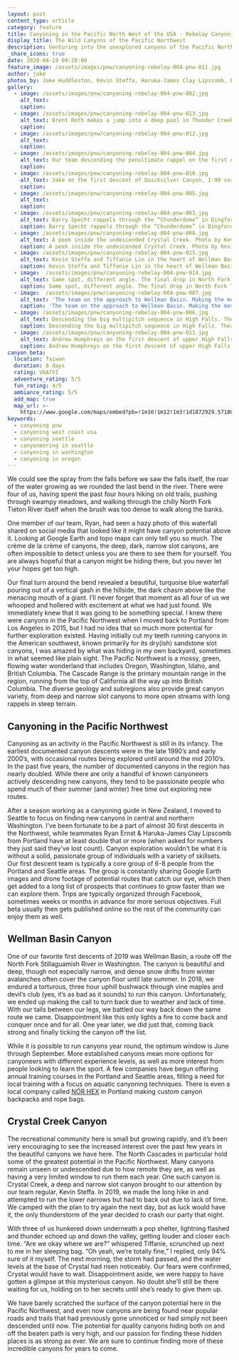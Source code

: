 ```yaml
---
layout: post
content_type: article
category: feature
title: Canyoning in the Pacific North West of the USA - Rebelay Canyoning
display_title: The Wild Canyons of the Pacific Northwest
description: Venturing into the unexplored canyons of the Pacific North West wilderness in the United States. 
_share_icons: true
date: 2020-04-19 09:20:00
feature_image: /assets/images/pnw/canyoning-rebelay-004-pnw-011.jpg
author: jake
photos_by: Jake Huddleston, Kevin Steffa, Haruka-James Clay Lipscomb, Brian Forrest
gallery:
  - image: /assets/images/pnw/canyoning-rebelay-004-pnw-002.jpg
    alt_text:
    caption:
  - image: /assets/images/pnw/canyoning-rebelay-004-pnw-013.jpg
    alt_text: Brent Roth makes a jump into a deep pool in Thunder Creek (aka “Thundercat”), North Cascades, Washington, first descent 2018. This is an all time favorite with many jumps, slides, and swims but very few descents. The entrance fee however, is swarms of giant mutant mosquitoes threatening to eat you alive before you make it there. Photo by Jake Huddleston.
    caption: 
  - image: /assets/images/pnw/canyoning-rebelay-004-pnw-012.jpg
    alt_text: 
    caption: 
  - image: /assets/images/pnw/canyoning-rebelay-004-pnw-004.jpg
    alt_text: Our team descending the penultimate rappel on the first descent of Lake Creek in North Cascades, Washington, 2018. Photo by Haruka-James Clay Lipscomb.
    caption:
  - image: /assets/images/pnw/canyoning-rebelay-004-pnw-010.jpg
    alt_text: Jake on the first descent of Quicksilver Canyon, I-90 corridor, Washington, 2019. One of those canyons hidden just off the beaten path, we almost expected to find anchors already in this canyon. If anyone had been here before, they left no trace. Photo by Kevin Steffa.
    caption:
  - image: /assets/images/pnw/canyoning-rebelay-004-pnw-005.jpg
    alt_text:
    caption:
  - image: /assets/images/pnw/canyoning-rebelay-004-pnw-003.jpg
    alt_text: Barry Specht rappels through the “Chunderdome” in Dingford Creek, Middle Fork Snoqualmie River, Washington. A natural waterpark first descended in 2018, this canyon has proven quite popular since then. Photo by Haruka-James Clay Lipscomb.
    caption: Barry Specht rappels through the “Chunderdome” in Dingford Creek, Middle Fork Snoqualmie River, Washington. A natural waterpark first descended in 2018, this canyon has proven quite popular since then. Photo by Haruka-James Clay Lipscomb.
  - image: /assets/images/pnw/canyoning-rebelay-004-pnw-008.jpg
    alt_text: A peek inside the undescended Crystal Creek. Photo by Kevin Steffa.
    caption: A peek inside the undescended Crystal Creek. Photo by Kevin Steffa.
  - image: /assets/images/pnw/canyoning-rebelay-004-pnw-015.jpg
    alt_text: Kevin Steffa and Tiffanie Lin in the heart of Wellman Basin. Photo by Jake Huddleston.
    caption: Kevin Steffa and Tiffanie Lin in the heart of Wellman Basin. Photo by Jake Huddleston.
  - image:  /assets/images/pnw/canyoning-rebelay-004-pnw-014.jpg
    alt_text: Same spot, different angle. The final drop in North Fork Tieton River. Left photo by Jake Huddleston. Right photo by Kevin Steffa.
    caption: Same spot, different angle. The final drop in North Fork Tieton River. Left photo by Jake Huddleston. Right photo by Kevin Steffa.
  - image:  /assets/images/pnw/canyoning-rebelay-004-pnw-007.jpg
    alt_text: 'The team on the approach to Wellman Basin. Making the most of the initial long, mostly flat hike before the bushwhack from hell begins. From left to right: Jake Huddleston, Ryan Ernst, Tiffanie Lin, Haruka-James Clay Lipscomb, and Barry Specht. Photo by Kevin Steffa.'
    caption: 'The team on the approach to Wellman Basin. Making the most of the initial long, mostly flat hike before the bushwhack from hell begins. From left to right: Jake Huddleston, Ryan Ernst, Tiffanie Lin, Haruka-James Clay Lipscomb, and Barry Specht. Photo by Kevin Steffa.'
  - image: /assets/images/pnw/canyoning-rebelay-004-pnw-006.jpg
    alt_text: Descending the big multipitch sequence in High Falls. There’s a rebelay somewhere in all that craziness. Photo by Alex Ratson.
    caption: Descending the big multipitch sequence in High Falls. There’s a rebelay somewhere in all that craziness. Photo by Alex Ratson.
  - image: /assets/images/pnw/canyoning-rebelay-004-pnw-011.jpg
    alt_text: Andrew Humphreys on the first descent of upper High Falls Creek near Squamish, British Columbia. This canyon features 21 rappels, including a big multi-pitch into the heart of the canyon. This route has been on the radar for years but no team had made any documented descents until 2019. Probably one of the grandest canyons in all of the Pacific Northwest. Photo by Kevin Steffa.
    caption: Andrew Humphreys on the first descent of upper High Falls Creek near Squamish, British Columbia. This canyon features 21 rappels, including a big multi-pitch into the heart of the canyon. This route has been on the radar for years but no team had made any documented descents until 2019. Probably one of the grandest canyons in all of the Pacific Northwest. Photo by Kevin Steffa.  
canyon_beta:
  location: Taiwan
  duration: 8 days
  rating: V6A7VI
  adventure_rating: 5/5
  fun_rating: 4/5
  ambiance_rating: 5/5
  add_map: true
  map_url: >-
    https://www.google.com/maps/embed?pb=!1m16!1m12!1m3!1d1872929.571801383!2d120.02141077057854!3d23.53014394931876!2m3!1f0!2f0!3f0!3m2!1i1024!2i768!4f13.1!2m1!1staiwan!5e0!3m2!1sen!2sid!4v1576733060213!5m2!1sen!2sid
keywords:
  - canyoning pnw
  - canyoning west coast usa
  - canyoning seattle
  - canyoneering in seattle
  - canyoning in washington
  - canyoning in oregon
---
```

We could see the spray from the falls before we saw the falls itself, the roar of the water growing as we rounded the last bend in the river. There were four of us, having spent the past four hours hiking on old trails, pushing through swampy meadows, and walking through the chilly North Fork Tieton River itself when the brush was too dense to walk along the banks.

One member of our team, Ryan, had seen a hazy photo of this waterfall shared on social media that looked like it might have canyon potential above it. Looking at Google Earth and topo maps can only tell you so much. The crème de la crème of canyons, the deep, dark, narrow slot canyons, are often impossible to detect unless you are there to see them for yourself. You are always hopeful that a canyon might be hiding there, but you never let your hopes get too high.

Our final turn around the bend revealed a beautiful, turquoise blue waterfall pouring out of a vertical gash in the hillside, the dark chasm above like the menacing mouth of a giant. I’ll never forget that moment as all four of us we whooped and hollered with excitement at what we had just found. We immediately knew that it was going to be something special. I knew there were canyons in the Pacific Northwest when I moved back to Portland from Los Angeles in 2015, but I had no idea that so much more potential for further exploration existed. Having initially cut my teeth running canyons in the American southwest, known primarily for its dry(ish) sandstone slot canyons, I was amazed by what was hiding in my own backyard, sometimes in what seemed like plain sight. The Pacific Northwest is a mossy, green, flowing water wonderland that includes Oregon, Washington, Idaho, and British Columbia. The Cascade Range is the primary mountain range in the region, running from the top of California all the way up into British Columbia. The diverse geology and subregions also provide great canyon variety, from deep and narrow slot canyons to more open streams with long rappels in steep terrain.

## Canyoning in the Pacific Northwest

Canyoning as an activity in the Pacific Northwest is still in its infancy. The earliest documented canyon descents were in the late 1990’s and early 2000’s, with occasional routes being explored until around the mid 2010’s. In the past five years, the number of documented canyons in the region has nearly doubled. While there are only a handful of known canyoneers actively descending new canyons, they tend to be passionate people who spend much of their summer (and winter) free time out exploring new routes.

After a season working as a canyoning guide in New Zealand, I moved to Seattle to focus on finding new canyons in central and northern Washington. I’ve been fortunate to be a part of almost 30 first descents in the Northwest, while teammates Ryan Ernst & Haruka-James Clay Lipscomb from Portland have at least double that or more (when asked for numbers they just said they’ve lost count). Canyon exploration wouldn’t be what it is without a solid, passionate group of individuals with a variety of skillsets. Our first descent team is typically a core group of 6-8 people from the Portland and Seattle areas. The group is constantly sharing Google Earth images and drone footage of potential routes that catch our eye, which then get added to a long list of prospects that continues to grow faster than we can explore them. Trips are typically organized through Facebook, sometimes weeks or months in advance for more serious objectives. Full beta usually then gets published online so the rest of the community can enjoy them as well.

## Wellman Basin Canyon

One of our favorite first descents of 2019 was Wellman Basin, a route off the North Fork Stillaguamish River in Washington. The canyon is beautiful and deep, though not especially narrow, and dense snow drifts from winter avalanches often cover the canyon floor until late summer. In 2018, we endured a torturous, three hour uphill bushwack through vine maples and devil’s club (yes, it’s as bad as it sounds) to run this canyon. Unfortunately, we ended up making the call to turn back due to weather and lack of time. With our tails between our legs, we battled our way back down the same route we came. Disappointment like this only lights a fire to come back and conquer once and for all. One year later, we did just that, coming back strong and finally ticking the canyon off the list.

While it is possible to run canyons year round, the optimum window is June through September. More established canyons mean more options for canyoneers with different experience levels, as well as more interest from people looking to learn the sport. A few companies have begun offering annual training courses in the Portland and Seattle areas, filling a need for local training with a focus on aquatic canyoning techniques. There is even a local company called <a href="https://instagram.com/norhex" target="_blank">NÖR HEX</a> in Portland making custom canyon backpacks and rope bags.

## Crystal Creek Canyon

The recreational community here is small but growing rapidly, and it’s been very encouraging to see the increased interest over the past few years in the beautiful canyons we have here. The North Cascades in particular hold some of the greatest potential in the Pacific Northwest. Many canyons remain unseen or undescended due to how remote they are, as well as having a very limited window to run them each year. One such canyon is Crystal Creek, a deep and narrow slot canyon brought to our attention by our team regular, Kevin Steffa. In 2019, we made the long hike in and attempted to run the lower narrows but had to back out due to lack of time. We camped with the plan to try again the next day, but as luck would have it, the only thunderstorm of the year decided to crash our party that night.

With three of us hunkered down underneath a pop shelter, lightning flashed and thunder echoed up and down the valley, getting louder and closer each time. “Are we okay where we are?” whispered Tiffanie, scrunched up next to me in her sleeping bag. “Oh yeah, we’re totally fine,” I replied, only 94% sure of it myself. The next morning, the storm had passed, and the water levels at the base of Crystal had risen noticeably. Our fears were confirmed, Crystal would have to wait. Disappointment aside, we were happy to have gotten a glimpse at this mysterious canyon. No doubt she’ll still be there waiting for us, holding on to her secrets until she’s ready to give them up.

We have barely scratched the surface of the canyon potential here in the Pacific Northwest, and even now canyons are being found near popular roads and trails that had previously gone unnoticed or had simply not been descended until now. The potential for quality canyons hiding both on and off the beaten path is very high, and our passion for finding these hidden places is as strong as ever. We are sure to continue finding more of these incredible canyons for years to come.
